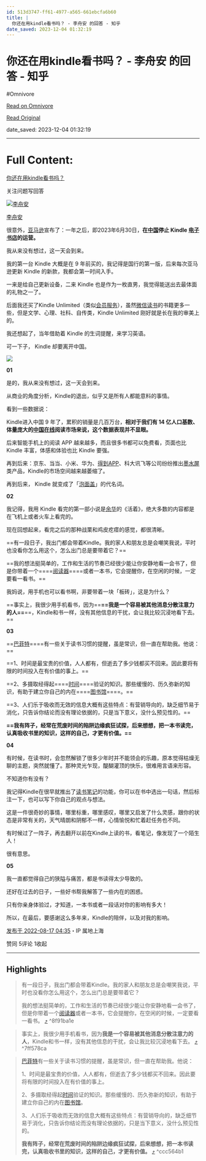 ```yaml
---
id: 513d3747-ff61-4977-a565-661ebcfa6b60
title: |
  你还在用kindle看书吗？ - 李舟安 的回答 - 知乎
date_saved: 2023-12-04 01:32:19
---
```


# 你还在用kindle看书吗？ - 李舟安 的回答 - 知乎
#Omnivore

[Read on Omnivore](https://omnivore.app/me/kindle-18c338714c0)

[Read Original](https://www.zhihu.com/question/463108175/answer/2631343308)

date_saved: 2023-12-04 01:32:19


--- 

# Full Content: 

[你还在用kindle看书吗？](https://www.zhihu.com/question/463108175?utm%5Fid=0)

关注问题写回答

[![李舟安](https://proxy-prod.omnivore-image-cache.app/0x0,s5976UL-gE4ayQopBxt0lVXquiJIzmaXb_UIBfTjtdjE/https://picx.zhimg.com/v2-1adb7fd796b917d05fd8a3414a0f715d_l.jpg?source=2c26e567)](https://www.zhihu.com/people/joyleeza)

[李舟安](https://www.zhihu.com/people/joyleeza)

很意外，[亚马逊](https://www.zhihu.com/search?q=%E4%BA%9A%E9%A9%AC%E9%80%8A&search%5Fsource=Entity&hybrid%5Fsearch%5Fsource=Entity&hybrid%5Fsearch%5Fextra=%7B%22sourceType%22%3A%22answer%22%2C%22sourceId%22%3A2631343308%7D)宣布了：一年之后，即2023年6月30日，**在[中国](https://www.zhihu.com/search?q=%E4%B8%AD%E5%9B%BD&search%5Fsource=Entity&hybrid%5Fsearch%5Fsource=Entity&hybrid%5Fsearch%5Fextra=%7B%22sourceType%22%3A%22answer%22%2C%22sourceId%22%3A2631343308%7D)停止 Kindle [电子书店](https://www.zhihu.com/search?q=%E7%94%B5%E5%AD%90%E4%B9%A6%E5%BA%97&search%5Fsource=Entity&hybrid%5Fsearch%5Fsource=Entity&hybrid%5Fsearch%5Fextra=%7B%22sourceType%22%3A%22answer%22%2C%22sourceId%22%3A2631343308%7D)的运营。**

我从来没有想过，这一天会到来。

我的第一台 Kindle 大概是在 9 年前买的，我记得是国行的第一版，后来每次亚马逊更新 Kindle 的新款，我都会第一时间入手。

一来是给自己更新设备，二来 Kindle 也是作为一枚直男，我觉得能送出去最体面的礼物之一了。

后面我还买了Kindle Unlimited（类似[会员服务](https://www.zhihu.com/search?q=%E4%BC%9A%E5%91%98%E6%9C%8D%E5%8A%A1&search%5Fsource=Entity&hybrid%5Fsearch%5Fsource=Entity&hybrid%5Fsearch%5Fextra=%7B%22sourceType%22%3A%22answer%22%2C%22sourceId%22%3A2631343308%7D)），虽然[微信读书](https://www.zhihu.com/search?q=%E5%BE%AE%E4%BF%A1%E8%AF%BB%E4%B9%A6&search%5Fsource=Entity&hybrid%5Fsearch%5Fsource=Entity&hybrid%5Fsearch%5Fextra=%7B%22sourceType%22%3A%22answer%22%2C%22sourceId%22%3A2631343308%7D)的书籍更多一些，但是文学、心理、社科、自传类，Kindle Unlimited 刚好就是长在我的审美上的。

我还想起了，当年借助着 Kindle 的生词提醒，来学习英语。

可一下子， Kindle 却要离开中国。

![](https://proxy-prod.omnivore-image-cache.app/1080x1920,s42VQD5PUN57C2bnd9QshN-gxWbv8YlPXepUzSluzpHE/https://picx.zhimg.com/50/v2-9993b2fcd312268ab46b5dc21ce7a67d_720w.jpg?source=2c26e567)

**01**

是的，我从来没有想过，这一天会到来。

从商业的角度分析，Kindle的退出，似乎又是所有人都能意料的事情。

看到一些数据说：

Kindle进入中国 9 年了，累积的销量是几百万台，**相对于我们有 14 亿人口基数、体量庞大的[中国在线](https://www.zhihu.com/search?q=%E4%B8%AD%E5%9B%BD%E5%9C%A8%E7%BA%BF&search%5Fsource=Entity&hybrid%5Fsearch%5Fsource=Entity&hybrid%5Fsearch%5Fextra=%7B%22sourceType%22%3A%22answer%22%2C%22sourceId%22%3A2631343308%7D)阅读市场来说，这个数据表现并不显眼。**

后来智能手机上的阅读 APP 越来越多，而且很多书都可以免费看，页面也比 Kindle 丰富，体感和体验也比 Kindle 要强。

再到后来：京东、当当、小米、华为、[得到APP](https://www.zhihu.com/search?q=%E5%BE%97%E5%88%B0APP&search%5Fsource=Entity&hybrid%5Fsearch%5Fsource=Entity&hybrid%5Fsearch%5Fextra=%7B%22sourceType%22%3A%22answer%22%2C%22sourceId%22%3A2631343308%7D)、科大讯飞等公司纷纷推出[墨水屏](https://www.zhihu.com/search?q=%E5%A2%A8%E6%B0%B4%E5%B1%8F&search%5Fsource=Entity&hybrid%5Fsearch%5Fsource=Entity&hybrid%5Fsearch%5Fextra=%7B%22sourceType%22%3A%22answer%22%2C%22sourceId%22%3A2631343308%7D)类产品，Kindle的市场空间越来越萎缩了。

再到后来， Kindle 就变成了「[泡面盖](https://www.zhihu.com/search?q=%E6%B3%A1%E9%9D%A2%E7%9B%96&search%5Fsource=Entity&hybrid%5Fsearch%5Fsource=Entity&hybrid%5Fsearch%5Fextra=%7B%22sourceType%22%3A%22answer%22%2C%22sourceId%22%3A2631343308%7D)」的代名词。

**02**

我记得，我用 Kindle 看完的第一部小说是[余华](https://www.zhihu.com/search?q=%E4%BD%99%E5%8D%8E&search%5Fsource=Entity&hybrid%5Fsearch%5Fsource=Entity&hybrid%5Fsearch%5Fextra=%7B%22sourceType%22%3A%22answer%22%2C%22sourceId%22%3A2631343308%7D)的《活着》，绝大多数的内容都是在飞机上或者火车上看完的。

现在回想起来，看完之后的那种战栗和鸡皮疙瘩的感觉，都很清晰。

==有一段日子，我出门都会带着Kindle。我的家人和朋友总是会嘲笑我说，平时也没看你怎么用这个，怎么出门总是要带着它？==

==我的想法挺简单的，工作和生活的节奏已经很少能让你安静地看一会书了，但是你带着一个====[阅读器](https://www.zhihu.com/search?q=%E9%98%85%E8%AF%BB%E5%99%A8&search%5Fsource=Entity&hybrid%5Fsearch%5Fsource=Entity&hybrid%5Fsearch%5Fextra=%7B%22sourceType%22%3A%22answer%22%2C%22sourceId%22%3A2631343308%7D)====或者一本书，它会提醒你，在空闲的时候，一定要看一看书。==

我妈说，用手机也可以看书啊，非要带着一块「板砖」，这是为什么？

==事实上，我很少用手机看书，因为==**==我是一个容易被其他消息分散注意力的人==**==，Kindle和书一样，没有其他信息的干扰，会让我比较沉浸地看下去。==  

**03**

==[巴菲特](https://www.zhihu.com/search?q=%E5%B7%B4%E8%8F%B2%E7%89%B9&search%5Fsource=Entity&hybrid%5Fsearch%5Fsource=Entity&hybrid%5Fsearch%5Fextra=%7B%22sourceType%22%3A%22answer%22%2C%22sourceId%22%3A2631343308%7D)====有一些关于读书习惯的提醒，虽是常识，但一直在帮助我。他说：==

==1、时间是最宝贵的价值，人人都有，但逝去了多少钱都买不回来。因此要将有限的时间投入在有价值的事上。==

==2、多摄取经得起====[时间](https://www.zhihu.com/search?q=%E6%97%B6%E9%97%B4&search%5Fsource=Entity&hybrid%5Fsearch%5Fsource=Entity&hybrid%5Fsearch%5Fextra=%7B%22sourceType%22%3A%22answer%22%2C%22sourceId%22%3A2631343308%7D)====验证的知识。那些缓慢的、历久弥新的知识，有助于建立你自己的内在====[图书馆](https://www.zhihu.com/search?q=%E5%9B%BE%E4%B9%A6%E9%A6%86&search%5Fsource=Entity&hybrid%5Fsearch%5Fsource=Entity&hybrid%5Fsearch%5Fextra=%7B%22sourceType%22%3A%22answer%22%2C%22sourceId%22%3A2631343308%7D)====。==

==3、人们乐于吸收而无效的信息大概有这些特点：有营销导向的，缺乏细节易于消化，只告诉你结论而没有理论依据的，只是当下意义，没什么预见性的。==

**==我有阵子，经常在荒废时间的陷阱边缘疯狂试探，后来想想，把一本书读完，认真吸收书里的知识，这样的自己，才更有价值。==**

**04**

有时候，在读书时，会忽然解锁了很多少年时并不能领会的乐趣，原本觉得枯燥无聊的主题，突然就懂了。那种灵光乍现，醍醐灌顶的快乐，很难用言语来形容。

不知道你有没有？

我记得Kindle在很早就推出了[读书笔记](https://www.zhihu.com/search?q=%E8%AF%BB%E4%B9%A6%E7%AC%94%E8%AE%B0&search%5Fsource=Entity&hybrid%5Fsearch%5Fsource=Entity&hybrid%5Fsearch%5Fextra=%7B%22sourceType%22%3A%22answer%22%2C%22sourceId%22%3A2631343308%7D)的功能，你可以在书中选出一句话，然后标注一下，也可以写下你自己的观点与想法。

这是一件很奇妙的事情，哪里标重，哪里感叹，哪里又启发了什么灵感，跟你的状态是非常有关的，天气晴朗和阴郁不一样，心情愉悦和忙着赶任务也不同。

有时候过了一阵子，再去翻开以前在Kindle上读的书，看笔记，像发现了一个陌生人！

很有意思。

**05**

我一直都觉得自己的狭隘与痛苦，都是书读得太少导致的。

还好在过去的日子，一些好书帮我解答了一些内在的困惑。

只有你亲身体验过，才知道，一本书或者一段话对你的影响有多大！

所以，在最后，要感谢这么多年来，Kindle的陪伴，以及对我的影响。

[发布于 2022-08-17 04:35](https://www.zhihu.com/question/463108175/answer/2631343308)・IP 属地上海

​赞同 5​​评论 1​收起​

---

## Highlights

> 有一段日子，我出门都会带着Kindle。我的家人和朋友总是会嘲笑我说，平时也没看你怎么用这个，怎么出门总是要带着它？
> 
> 我的想法挺简单的，工作和生活的节奏已经很少能让你安静地看一会书了，但是你带着一个[阅读器](https://www.zhihu.com/search?q=%E9%98%85%E8%AF%BB%E5%99%A8&search%5Fsource=Entity&hybrid%5Fsearch%5Fsource=Entity&hybrid%5Fsearch%5Fextra=%7B%22sourceType%22%3A%22answer%22%2C%22sourceId%22%3A2631343308%7D)或者一本书，它会提醒你，在空闲的时候，一定要看一看书。 [⤴️](https://omnivore.app/me/kindle-18c338714c0#8f91ba1e-0a0d-4cb8-8dd4-684837c0d8a1)  ^8f91ba1e

> 事实上，我很少用手机看书，因为**我是一个容易被其他消息分散注意力的人**，Kindle和书一样，没有其他信息的干扰，会让我比较沉浸地看下去。 [⤴️](https://omnivore.app/me/kindle-18c338714c0#7ff578ca-644d-4486-b5ce-d4ab021279b8)  ^7ff578ca

> [巴菲特](https://www.zhihu.com/search?q=%E5%B7%B4%E8%8F%B2%E7%89%B9&search%5Fsource=Entity&hybrid%5Fsearch%5Fsource=Entity&hybrid%5Fsearch%5Fextra=%7B%22sourceType%22%3A%22answer%22%2C%22sourceId%22%3A2631343308%7D)有一些关于读书习惯的提醒，虽是常识，但一直在帮助我。他说：
> 
> 1、时间是最宝贵的价值，人人都有，但逝去了多少钱都买不回来。因此要将有限的时间投入在有价值的事上。
> 
> 2、多摄取经得起[时间](https://www.zhihu.com/search?q=%E6%97%B6%E9%97%B4&search%5Fsource=Entity&hybrid%5Fsearch%5Fsource=Entity&hybrid%5Fsearch%5Fextra=%7B%22sourceType%22%3A%22answer%22%2C%22sourceId%22%3A2631343308%7D)验证的知识。那些缓慢的、历久弥新的知识，有助于建立你自己的内在[图书馆](https://www.zhihu.com/search?q=%E5%9B%BE%E4%B9%A6%E9%A6%86&search%5Fsource=Entity&hybrid%5Fsearch%5Fsource=Entity&hybrid%5Fsearch%5Fextra=%7B%22sourceType%22%3A%22answer%22%2C%22sourceId%22%3A2631343308%7D)。
> 
> 3、人们乐于吸收而无效的信息大概有这些特点：有营销导向的，缺乏细节易于消化，只告诉你结论而没有理论依据的，只是当下意义，没什么预见性的。
> 
> **我有阵子，经常在荒废时间的陷阱边缘疯狂试探，后来想想，把一本书读完，认真吸收书里的知识，这样的自己，才更有价值。** [⤴️](https://omnivore.app/me/kindle-18c338714c0#ccc564b1-4f80-4a5b-954d-ffb3c71c6fc1)  ^ccc564b1

